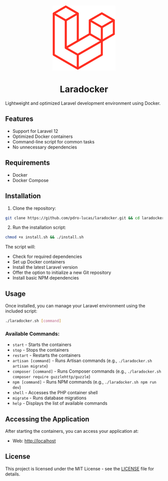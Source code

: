 <p align="center">
  <img src="./assets/logo.png" alt="Laravel Logo" width="200">
</p>
<h1 align="center">Laradocker</h1>

Lightweight and optimized Laravel development environment using Docker.

## Features

- Support for Laravel 12
- Optimized Docker containers
- Command-line script for common tasks
- No unnecessary dependencies

## Requirements

- Docker
- Docker Compose

## Installation

1. Clone the repository:

```bash
git clone https://github.com/pdro-lucas/laradocker.git && cd laradocker
```

2. Run the installation script:

```bash
chmod +x install.sh && ./install.sh
```

The script will:

- Check for required dependencies
- Set up Docker containers
- Install the latest Laravel version
- Offer the option to initialize a new Git repository
- Install basic NPM dependencies

## Usage

Once installed, you can manage your Laravel environment using the included script:

```bash
./laradocker.sh [command]
```

### Available Commands:

- `start` - Starts the containers
- `stop` - Stops the containers
- `restart` - Restarts the containers
- `artisan [command]` - Runs Artisan commands (e.g., `./laradocker.sh artisan migrate`)
- `composer [command]` - Runs Composer commands (e.g., `./laradocker.sh composer require guzzlehttp/guzzle`)
- `npm [command]` - Runs NPM commands (e.g., `./laradocker.sh npm run dev`)
- `shell` - Accesses the PHP container shell
- `migrate` - Runs database migrations
- `help` - Displays the list of available commands

## Accessing the Application

After starting the containers, you can access your application at:

- Web: [http://localhost](http://localhost)

## License

This project is licensed under the MIT License - see the [LICENSE](LICENSE) file for details.
